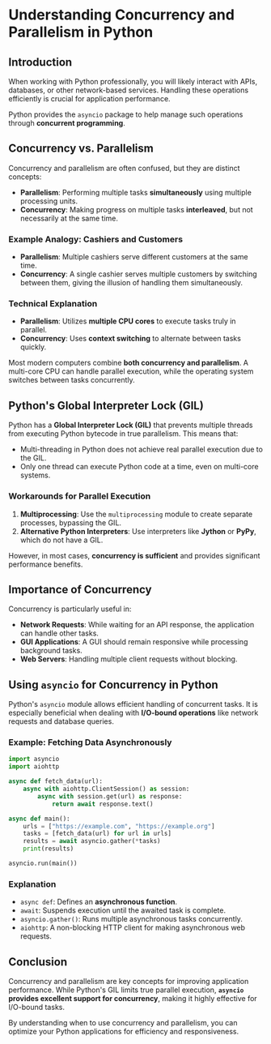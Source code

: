 # Understanding Concurrency and Parallelism in Python

## Introduction

When working with Python professionally, you will likely interact with APIs, databases, or other network-based services. Handling these operations efficiently is crucial for application performance.

Python provides the `asyncio` package to help manage such operations through **concurrent programming**.

## Concurrency vs. Parallelism

Concurrency and parallelism are often confused, but they are distinct concepts:

- **Parallelism**: Performing multiple tasks **simultaneously** using multiple processing units.
- **Concurrency**: Making progress on multiple tasks **interleaved**, but not necessarily at the same time.

### Example Analogy: Cashiers and Customers

- **Parallelism**: Multiple cashiers serve different customers at the same time.
- **Concurrency**: A single cashier serves multiple customers by switching between them, giving the illusion of handling them simultaneously.

### Technical Explanation

- **Parallelism**: Utilizes **multiple CPU cores** to execute tasks truly in parallel.
- **Concurrency**: Uses **context switching** to alternate between tasks quickly.

Most modern computers combine **both concurrency and parallelism**. A multi-core CPU can handle parallel execution, while the operating system switches between tasks concurrently.

## Python's Global Interpreter Lock (GIL)

Python has a **Global Interpreter Lock (GIL)** that prevents multiple threads from executing Python bytecode in true parallelism. This means that:

- Multi-threading in Python does not achieve real parallel execution due to the GIL.
- Only one thread can execute Python code at a time, even on multi-core systems.

### Workarounds for Parallel Execution

1. **Multiprocessing**: Use the `multiprocessing` module to create separate processes, bypassing the GIL.
2. **Alternative Python Interpreters**: Use interpreters like **Jython** or **PyPy**, which do not have a GIL.

However, in most cases, **concurrency is sufficient** and provides significant performance benefits.

## Importance of Concurrency

Concurrency is particularly useful in:

- **Network Requests**: While waiting for an API response, the application can handle other tasks.
- **GUI Applications**: A GUI should remain responsive while processing background tasks.
- **Web Servers**: Handling multiple client requests without blocking.

## Using `asyncio` for Concurrency in Python

Python's `asyncio` module allows efficient handling of concurrent tasks. It is especially beneficial when dealing with **I/O-bound operations** like network requests and database queries.

### Example: Fetching Data Asynchronously

```python
import asyncio
import aiohttp

async def fetch_data(url):
    async with aiohttp.ClientSession() as session:
        async with session.get(url) as response:
            return await response.text()

async def main():
    urls = ["https://example.com", "https://example.org"]
    tasks = [fetch_data(url) for url in urls]
    results = await asyncio.gather(*tasks)
    print(results)

asyncio.run(main())
```

### Explanation

- `async def`: Defines an **asynchronous function**.
- `await`: Suspends execution until the awaited task is complete.
- `asyncio.gather()`: Runs multiple asynchronous tasks concurrently.
- `aiohttp`: A non-blocking HTTP client for making asynchronous web requests.

## Conclusion

Concurrency and parallelism are key concepts for improving application performance. While Python's GIL limits true parallel execution, **`asyncio` provides excellent support for concurrency**, making it highly effective for I/O-bound tasks.

By understanding when to use concurrency and parallelism, you can optimize your Python applications for efficiency and responsiveness.
